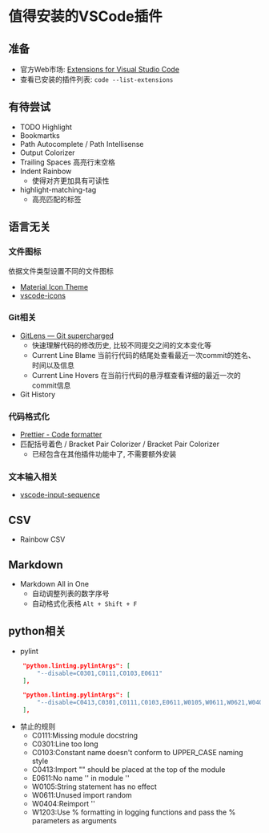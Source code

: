 # 值得安装的VSCode插件

## 准备

- 官方Web市场: [Extensions for Visual Studio Code](https://marketplace.visualstudio.com/vscode)
- 查看已安装的插件列表: `code --list-extensions`

## 有待尝试

- TODO Highlight
- Bookmartks
- Path Autocomplete / Path Intellisense
- Output Colorizer
- Trailing Spaces 高亮行末空格
- Indent Rainbow
  - 使得对齐更加具有可读性
- highlight-matching-tag
  - 高亮匹配的标签 

## 语言无关

### 文件图标

依据文件类型设置不同的文件图标

- [Material Icon Theme](https://marketplace.visualstudio.com/items?itemName=PKief.material-icon-theme)
- [vscode-icons](https://marketplace.visualstudio.com/items?itemName=vscode-icons-team.vscode-icons)


### Git相关

- [GitLens — Git supercharged](https://marketplace.visualstudio.com/items?itemName=eamodio.gitlens)
  - 快速理解代码的修改历史, 比较不同提交之间的文本变化等
  + Current Line Blame
    当前行代码的结尾处查看最近一次commit的姓名、时间以及信息
  + Current Line Hovers
    在当前行代码的悬浮框查看详细的最近一次的commit信息
- Git History

### 代码格式化
- [Prettier - Code formatter](https://marketplace.visualstudio.com/items?itemName=esbenp.prettier-vscode)
- 匹配括号着色 / Bracket Pair Colorizer / Bracket Pair Colorizer
  - 已经包含在其他插件功能中了, 不需要额外安装

### 文本输入相关

- [vscode-input-sequence](https://marketplace.visualstudio.com/items?itemName=tomoki1207.vscode-input-sequence)

## CSV

- Rainbow CSV
  
## Markdown

- Markdown All in One
  + 自动调整列表的数字序号
  + 自动格式化表格
    `Alt + Shift + F`

## python相关

- pylint

```json
    "python.linting.pylintArgs": [
        "--disable=C0301,C0111,C0103,E0611"
    ],

    "python.linting.pylintArgs": [
        "--disable=C0413,C0301,C0111,C0103,E0611,W0105,W0611,W0621,W0404"
    ],
```

- 禁止的规则
  - C0111:Missing module docstring
  - C0301:Line too long
  - C0103:Constant name doesn't conform to UPPER_CASE naming style
  - C0413:Import "" should be placed at the top of the module
  - E0611:No name '' in module ''
  - W0105:String statement has no effect
  - W0611:Unused import random
  - W0404:Reimport ''
  - W1203:Use % formatting in logging functions and pass the % parameters as arguments
